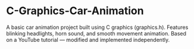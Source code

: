 # C-Graphics-Car-Animation
A basic car animation project built using C graphics (graphics.h). Features blinking headlights, horn sound, and smooth movement animation.  Based on a YouTube tutorial — modified and implemented independently.
